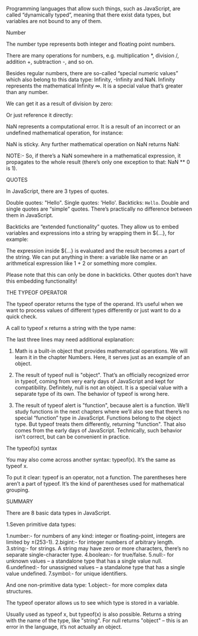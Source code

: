 Programming languages that allow such things, such as JavaScript, 
are called “dynamically typed”, meaning that there exist data types, 
but variables are not bound to any of them.

Number

<script>
let n = 123;
n = 12.345;//no error
</script>
The number type represents both integer and floating point numbers.

There are many operations for numbers, e.g. multiplication *, division /, addition +, subtraction -, and so on.

Besides regular numbers, there are so-called “special numeric values” which also belong to this data 
type: Infinity, -Infinity and NaN.
Infinity represents the mathematical Infinity ∞. It is a special value that’s greater than any number.

We can get it as a result of division by zero:
<script>alert( 1 / 0 ); // Infinity</script>

Or just reference it directly:
<script>alert( Infinity ); // Infinity</script>

NaN represents a computational error. It is a result of an incorrect or an 
undefined mathematical operation, for instance:
<script>alert( "not a number" / 2 ); // NaN, such division is erroneous</script>

NaN is sticky. Any further mathematical operation on NaN returns NaN:
<script>
alert( NaN + 1 ); // NaN
alert( 3 * NaN ); // NaN
alert( "not a number" / 2 - 1 ); // NaN
</script>

NOTE:- So, if there’s a NaN somewhere in a mathematical expression, it propagates to
the whole result (there’s only one exception to that: NaN ** 0 is 1).




QUOTES  

In JavaScript, there are 3 types of quotes.

Double quotes: "Hello".
Single quotes: 'Hello'.
Backticks: `Hello`.
Double and single quotes are “simple” quotes. There’s practically no difference between them in JavaScript.

Backticks are “extended functionality” quotes. They allow us to embed 
variables and expressions into a string by wrapping them in ${…}, for example:

<script>
let name = "John";
// embed a variable
alert( `Hello, ${name}!` ); // Hello, John!
// embed an expression
alert( `the result is ${1 + 2}` ); // the result is 3
</script>

The expression inside ${…} is evaluated and the result becomes a part of the string.
We can put anything in there: a variable like name or an arithmetical expression 
like 1 + 2 or something more complex.

Please note that this can only be done in backticks.
Other quotes don’t have this embedding functionality!

<script>alert( "the result is ${1 + 2}" ); // the result is ${1 + 2} (double quotes do nothing)</script>


THE TYPEOF OPERATOR 

The typeof operator returns the type of the operand. 
It’s useful when we want to process values of different types differently 
or just want to do a quick check.

A call to typeof x returns a string with the type name:
<script>
typeof undefined // "undefined"
typeof 0 // "number"
typeof 10n // "bigint"
typeof true // "boolean"
typeof "foo" // "string"
typeof Symbol("id") // "symbol"
typeof Math // "object"  (1)
typeof null // "object"  (2)
typeof alert // "function"  (3)
</script>

The last three lines may need additional explanation:

1. Math is a built-in object that provides mathematical operations. We will learn it in the chapter Numbers.
 Here, it serves just as an example of an object.

2. The result of typeof null is "object". That’s an officially recognized error in typeof, 
coming from very early days of JavaScript and kept for compatibility. Definitely, null is not an object.
It is a special value with a separate type of its own. The behavior of typeof is wrong here.

3. The result of typeof alert is "function", because alert is a function. We’ll study functions in the next chapters where we’ll also see that there’s no special “function” type in JavaScript. Functions belong to the object type. But typeof treats them differently, returning "function". That also comes from the early days of JavaScript. Technically, such behavior isn’t correct, but can be convenient in practice.

The typeof(x) syntax

You may also come across another syntax: typeof(x). It’s the same as typeof x.

To put it clear: typeof is an operator, not a function. The parentheses here aren’t a part of typeof. 
It’s the kind of parentheses used for mathematical grouping.



SUMMARY

There are 8 basic data types in JavaScript.

1.Seven primitive data types:

1.number:- for numbers of any kind: integer or floating-point, integers are limited by ±(253-1).
2.bigint:- for integer numbers of arbitrary length.
3.string:- for strings. A string may have zero or more characters, there’s no separate single-character type.
4.boolean:- for true/false.
5.null:- for unknown values – a standalone type that has a single value null.
6.undefined:- for unassigned values – a standalone type that has a single value undefined.
7.symbol:- for unique identifiers.

And one non-primitive data type:
1.object:- for more complex data structures.

The typeof operator allows us to see which type is stored in a variable.

Usually used as typeof x, but typeof(x) is also possible.
Returns a string with the name of the type, like "string".
For null returns "object" – this is an error in the language, it’s not actually an object.
